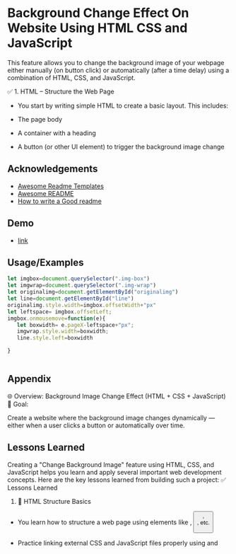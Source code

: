 #  Background Change Effect On Website Using HTML CSS and JavaScript

This feature allows you to change the background image of your webpage either manually (on button click) or automatically (after a time delay) using a combination of HTML, CSS, and JavaScript.

✅ 1. HTML – Structure the Web Page

* You start by writing simple HTML to create a basic layout. This includes:

* The page body

* A container with a heading

* A button (or other UI element) to trigger the background image change

## Acknowledgements

 - [Awesome Readme Templates](https://awesomeopensource.com/project/elangosundar/awesome-README-templates)
 - [Awesome README](https://github.com/matiassingers/awesome-readme)
 - [How to write a Good readme](https://bulldogjob.com/news/449-how-to-write-a-good-readme-for-your-github-project)


## Demo

* [link](https://drive.google.com/file/d/117Al-37ztHIBmnudGL_IwWH2Zv1cXxYm/view?usp)


## Usage/Examples

```javascript
let imgbox=document.querySelector(".img-box") 
let imgwrap=document.querySelector(".img-wrap")
let originalimg=document.getElementById("originalimg")
let line=document.getElementById("line")
originalimg.style.width=imgbox.offsetWidth+"px" 
let leftspace= imgbox.offsetLeft;
imgbox.onmousemove=function(e){
   let boxwidth= e.pageX-leftspace+"px";
   imgwrap.style.width=boxwidth;
   line.style.left=boxwidth

}



```


## Appendix
🌐 Overview: Background Image Change Effect (HTML + CSS + JavaScript)
🎯 Goal:

Create a website where the background image changes dynamically — either when a user clicks a button or automatically over time.




## Lessons Learned

Creating a "Change Background Image" feature using HTML, CSS, and JavaScript helps you learn and apply several important web development concepts. Here are the key lessons learned from building such a project:
✅ Lessons Learned
1. 🧱 HTML Structure Basics

* You learn how to structure a web page using elements like <body>, <button>, <div>, etc.

* Practice linking external CSS and JavaScript files properly using <link> and <script> tags.

